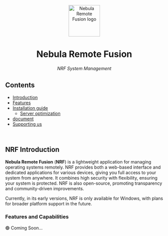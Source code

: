 <p align="center">
  <img width="100" height="100" alt="Nebula Remote Fusion logo" src="nebula-RF-logo.ico">
</p>

<h1 align="center">Nebula Remote Fusion</h1>
<h6 align="center">NRF System Management<h6>

## Contents
- [Introduction](#NRF-introduction)<br>
- [Features](#features-and-Capabilities)<br>
- [Installation guide](#installation-guide) <br>
  - [Server optimization](#server-optimization)<br>
- [document](#document)<br>
- [Supporting us](#supporting-us-hearts)
<br> 

## NRF Introduction
**Nebula Remote Fusion** (**NRF**) is a lightweight application for managing operating systems remotely. NRF provides both a web-based interface and dedicated applications for various devices, giving you full access to your system from anywhere. It combines high security with flexibility, ensuring your system is protected. NRF is also open-source, promoting transparency and community-driven improvements.

Currently, in its early versions, NRF is only available for Windows, with plans for broader platform support in the future.

### Features and Capabilities
:green_circle: Coming Soon...<br>
